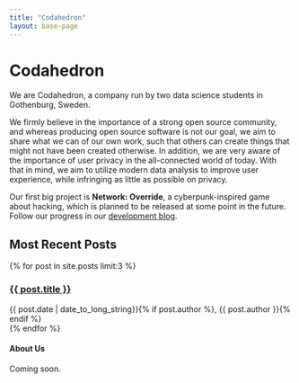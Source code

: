 ```yaml
---
title: "Codahedron"
layout: base-page
---
```




<div class="main-content window win-big" markdown="1">

# Codahedron

We are Codahedron, a company run by two data science students in Gothenburg, Sweden. 

We firmly believe in the importance of a strong open source community, and whereas producing open source software is not our goal, we aim to share what we can of our own work, such that others can create things that might not have been created otherwise. In addition, we are very aware of the importance of user privacy in the all-connected world of today. With that in mind, we aim to utilize modern data analysis to improve user experience, while infringing as little as possible on privacy.

Our first big project is **Network: Override**, a cyberpunk-inspired game about hacking, which is planned to be released at some point in the future. Follow our progress in our [development blog](/blog/).

</div>

<div class="blog-list blog-list-small window win-wide-2">
   <h2> Most Recent Posts </h2>
   {% for post in site.posts limit:3 %}
      <div>
         <h3>
            <a href="{{ post.url | relative_url }}"> {{ post.title }} </a>
         </h3>
         <p style="margin: 0;"> {{ post.date | date_to_long_string}}{% if post.author %}, {{ post.author }}{% endif %} </p>
      </div>
   {% endfor %}
</div>


<div class="main-content window" markdown="1">

#### About Us

Coming soon.

</div>
